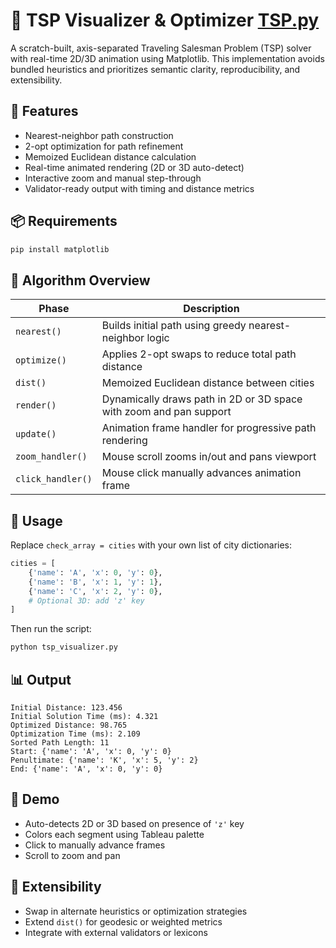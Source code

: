 # 🧭 TSP Visualizer & Optimizer [TSP.py](./TSP.py)

A scratch-built, axis-separated Traveling Salesman Problem (TSP) solver with real-time 2D/3D animation using Matplotlib. This implementation avoids bundled heuristics and prioritizes semantic clarity, reproducibility, and extensibility.

## 🚀 Features

- Nearest-neighbor path construction
- 2-opt optimization for path refinement
- Memoized Euclidean distance calculation
- Real-time animated rendering (2D or 3D auto-detect)
- Interactive zoom and manual step-through
- Validator-ready output with timing and distance metrics

## 📦 Requirements

```bash
pip install matplotlib
```

## 🧠 Algorithm Overview

| Phase            | Description                                                                 |
|------------------|-----------------------------------------------------------------------------|
| `nearest()`      | Builds initial path using greedy nearest-neighbor logic                     |
| `optimize()`     | Applies 2-opt swaps to reduce total path distance                           |
| `dist()`         | Memoized Euclidean distance between cities                                  |
| `render()`       | Dynamically draws path in 2D or 3D space with zoom and pan support          |
| `update()`       | Animation frame handler for progressive path rendering                      |
| `zoom_handler()` | Mouse scroll zooms in/out and pans viewport                                 |
| `click_handler()`| Mouse click manually advances animation frame                               |

## 🧮 Usage

Replace `check_array = cities` with your own list of city dictionaries:

```python
cities = [
    {'name': 'A', 'x': 0, 'y': 0},
    {'name': 'B', 'x': 1, 'y': 1},
    {'name': 'C', 'x': 2, 'y': 0},
    # Optional 3D: add 'z' key
]
```

Then run the script:

```bash
python tsp_visualizer.py
```

## 📊 Output

```text
Initial Distance: 123.456
Initial Solution Time (ms): 4.321
Optimized Distance: 98.765
Optimization Time (ms): 2.109
Sorted Path Length: 11
Start: {'name': 'A', 'x': 0, 'y': 0}
Penultimate: {'name': 'K', 'x': 5, 'y': 2}
End: {'name': 'A', 'x': 0, 'y': 0}
```

## 🎥 Demo

- Auto-detects 2D or 3D based on presence of `'z'` key
- Colors each segment using Tableau palette
- Click to manually advance frames
- Scroll to zoom and pan

## 🧩 Extensibility

- Swap in alternate heuristics or optimization strategies
- Extend `dist()` for geodesic or weighted metrics
- Integrate with external validators or lexicons
